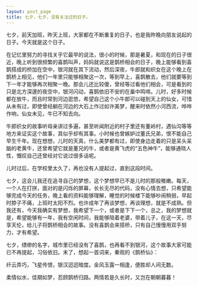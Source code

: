```yaml
---
layout: post_page
title: 七夕，七夕，没有关注过的日子。
---
```


七夕，前天加班，昨天上班，大家都在不断重复的日子，也是我昨晚向朋友说起的日子。今天就是这个日子。

在记忆里努力的寻找关乎它最早的说法，很小的时候，那是暑夏，和现在的日子很近，晚上听到很频繁的喜鹊叫声，妈妈就说这是鹊桥相会的日子，晚上能够看到喜鹊搭成的桥加在空中，银河就在其下流动，然后深夜，牛郎就和织女在这个晚上在鹊桥上相见，他们一年里只能够相聚这一次，等到早上，喜鹊散去，他们就要等到下一年才能够再次相聚一晚。那会儿还比较傻，曾经等过看他们相会，可是看到的只是北方深邃的夜空中，银河闪动，喜鹊依旧不安的在巢中鸣啼。儿时，好多时候都在放牛，而且时常到河边逛悠，希望自己这个小牛郎可以碰到天上的仙女，可惜从未有过，即使曾经躺在河边的大石上作过如许美梦，醒来时依然小河西流，哗哗作响，仙女未见，牛已不知去向。

牛郎织女的故事听母亲讲过多遍，甚至听闻附近的村子里还有董岭村，遇仙沟等等地方来证实这个故事，其似乎却有其事。小时候也曾嫉妒过董氏兄弟，恨不能自己早生千年。现在想想，儿时的天真，什么美梦都有过，即使身边走着的只是呆头呆脑的老黄牛，还曾希望它就是董兄的牛，或者是黄飞虎的“五色神牛”，能够通晓人性，慨叹自己还曾经对它说过很多话呢。

儿时过后，在学校里太久了，再也没有人提起过，直到这段时间。

七夕，这会儿我还在追寻自己的梦想，这个梦想早已不是儿时的那般稚嫩。每天，一个人在打拼，面对的是闪烁的屏幕，长长无尽的代码，没有心情去想，只希望能够完成今天的任务，晚上看的资料能够理解，睡觉的时候楼下能够吵闹稍弱，早起时脖子不痛，上班时太阳不烈。也许成年了再谈梦想，再谈理想，就是不成熟。但我还有，今天我确实有梦想，我希望下一个，或者是下下一个，总之，我的梦想就是，希望能够有一年，我有空闲时间，我能够陪着老婆，带着儿子，在这一天，尽享天伦，给儿子将鹊桥相会的故事。没有喜鹊会来搭桥，只有自己慢慢用双手努力，才有希望。

七夕，缥缈的名字，城市里已经没有了喜鹊，也再看不到银河，这个故事大家可能已不再提起，习俗依旧。末了，想起一首词来，秦观的《鹊桥仙》：


纤云弄巧，飞星传恨，银汉迢迢暗度。金风玉露一相逢，便胜却人间无数。

柔情似水，佳期如梦，忍顾鹊桥归路。两情若是久长时，又岂在朝朝暮暮！